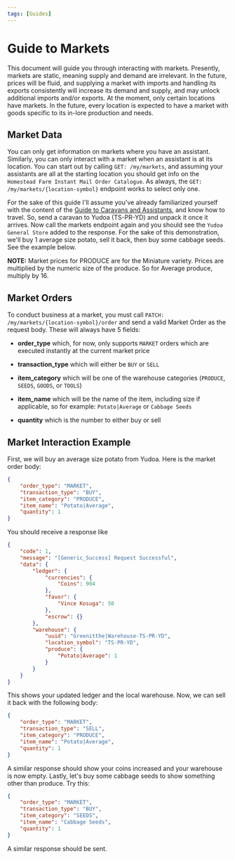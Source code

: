 ```yaml
---
tags: [Guides]
---
```


# Guide to Markets

This document will guide you through interacting with markets. Presently, markets are static, meaning supply and demand are irrelevant. In the future, prices will be fluid, and supplying a market with imports and handling its exports consistently will increase its demand and supply, and may unlock additional imports and/or exports. At the moment, only certain locations have markets. In the future, every location is expected to have a market with goods specific to its in-lore production and needs.

## Market Data

You can only get information on markets where you have an assistant. Similarly, you can only interact with a market when an assistant is at its location. You can start out by calling `GET: /my/markets`, and assuming your assistants are all at the starting location you should get info on the `Homestead Farm Instant Mail Order Catalogue`. As always, the `GET: /my/markets/{location-symbol}` endpoint works to select only one.

For the sake of this guide I'll assume you've already familiarized yourself with the content of the [Guide to Caravans and Assistants](https://apricate.stoplight.io/docs/apricate/ZG9jOjUwNTE1ODc3-guide-to-caravans-and-assistants), and know how to travel. So, send a caravan to Yudoa (TS-PR-YD) and unpack it once it arrives. Now call the markets endpoint again and you should see the `Yudoa General Store` added to the response. For the sake of this demonstration, we'll buy 1 average size potato, sell it back, then buy some cabbage seeds. See the example below.

**NOTE:** Market prices for PRODUCE are for the Miniature variety. Prices are multiplied by the numeric size of the produce. So for Average produce, multiply by 16.

## Market Orders

To conduct business at a market, you must call `PATCH: /my/markets/{location-symbol}/order` and send a valid Market Order as the request body. These will always have 5 fields:

- **order_type** which, for now, only supports `MARKET` orders which are executed instantly at the current market price

- **transaction_type** which will either be `BUY` or `SELL`

- **item_category** which will be one of the warehouse categories (`PRODUCE`, `SEEDS`, `GOODS`, or `TOOLS`)

- **item_name** which will be the name of the item, including size if applicable, so for example: `Potato|Average` or `Cabbage Seeds`

- **quantity** which is the number to either buy or sell

## Market Interaction Example

First, we will buy an average size potato from Yudoa. Here is the market order body:

```json
{
    "order_type": "MARKET",
    "transaction_type": "BUY",
    "item_category": "PRODUCE",
    "item_name": "Potato|Average",
    "quantity": 1
}
```

You should receive a response like

```json
{
    "code": 1,
    "message": "[Generic_Success] Request Successful",
    "data": {
        "ledger": {
            "currencies": {
                "Coins": 904
            },
            "favor": {
                "Vince Kosuga": 50
            },
            "escrow": {}
        },
        "warehouse": {
            "uuid": "Greenitthe|Warehouse-TS-PR-YD",
            "location_symbol": "TS-PR-YD",
            "produce": {
                "Potato|Average": 1
            }
        }
    }
}
```

This shows your updated ledger and the local warehouse. Now, we can sell it back with the following body:

```json
{
    "order_type": "MARKET",
    "transaction_type": "SELL",
    "item_category": "PRODUCE",
    "item_name": "Potato|Average",
    "quantity": 1
}
```

A similar response should show your coins increased and your warehouse is now empty. Lastly, let's buy some cabbage seeds to show something other than produce. Try this:

```json
{
    "order_type": "MARKET",
    "transaction_type": "BUY",
    "item_category": "SEEDS",
    "item_name": "Cabbage Seeds",
    "quantity": 1
}
```

A similar response should be sent.